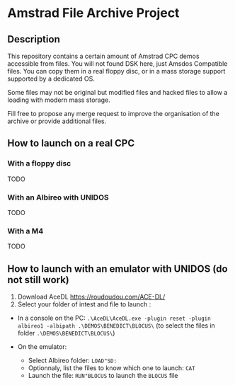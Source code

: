 # Amstrad File Archive Project

## Description

This repository contains a certain amount of Amstrad CPC demos accessible from files.
You will not found DSK here, just Amsdos Compatible files.
You can copy them in a real floppy disc, or in a mass storage support supported by a dedicated OS.

Some files may not be original but modified files and hacked files to allow a loading with modern mass storage.

Fill free to propose any merge request to improve the organisation of the archive or provide additional files.

## How to launch on a real CPC

### With a floppy disc

TODO

### With an Albireo with UNIDOS

TODO

### With a M4

TODO


## How to launch with an emulator with UNIDOS (do not still work)

1. Download AceDL <https://roudoudou.com/ACE-DL/>
2. Select your folder of intest and file to launch :

  - In a console on the PC: `.\AceDL\AceDL.exe -plugin reset -plugin albireo1 -albipath .\DEMOS\BENEDICT\BLOCUS\` (to select the files in folder `.\DEMOS\BENEDICT\BLOCUS\`)
  - On the emulator:

    - Select Albireo folder: `LOAD"SD:`
    - Optionnaly, list the files to know which one to launch: `CAT`
    - Launch the file: `RUN"BLOCUS` to launch the `BLOCUS` file
